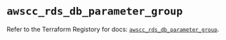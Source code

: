 # `awscc_rds_db_parameter_group`

Refer to the Terraform Registory for docs: [`awscc_rds_db_parameter_group`](https://registry.terraform.io/providers/hashicorp/awscc/0.70.0/docs/resources/rds_db_parameter_group).
